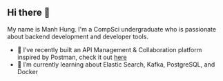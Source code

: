## Hi there 👋
My name is Manh Hung. I'm a CompSci undergraduate who is passionate about backend development and developer tools.
- 🌱 I’ve recently built an API Management & Collaboration platform inspired by Postman, check it out [here](https://github.com/manhhung2111/APIFlow)
- 🔭 I’m currently learning about Elastic Search, Kafka, PostgreSQL, and Docker

<!--
**manhhung2111/manhhung2111** is a ✨ _special_ ✨ repository because its `README.md` (this file) appears on your GitHub profile.

Here are some ideas to get you started:

- 🔭 I’m currently working on ...
- 🌱 I’m currently learning ...
- 👯 I’m looking to collaborate on ...
- 🤔 I’m looking for help with ...
- 💬 Ask me about ...
- 📫 How to reach me: ...
- 😄 Pronouns: ...
- ⚡ Fun fact: ...
-->
